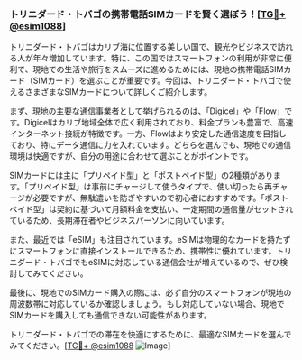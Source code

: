 ### トリニダード・トバゴの携帯電話SIMカードを賢く選ぼう！[[TG💪+ @esim1088](https://t.me/s/esim1088)]

トリニダード・トバゴはカリブ海に位置する美しい国で、観光やビジネスで訪れる人が年々増加しています。特に、この国ではスマートフォンの利用が非常に便利で、現地での生活や旅行をスムーズに進めるためには、現地の携帯電話SIMカード（SIMカード）を選ぶことが重要です。今回は、トリニダード・トバゴで使えるさまざまなSIMカードについて詳しくご紹介します。

まず、現地の主要な通信事業者として挙げられるのは、「Digicel」や「Flow」です。Digicelはカリブ地域全体で広く利用されており、料金プランも豊富で、高速インターネット接続が特徴です。一方、Flowはより安定した通信速度を目指しており、特にデータ通信に力を入れています。どちらを選んでも、現地での通信環境は快適ですが、自分の用途に合わせて選ぶことがポイントです。

SIMカードには主に「プリペイド型」と「ポストペイド型」の2種類があります。「プリペイド型」は事前にチャージして使うタイプで、使い切ったら再チャージが必要ですが、無駄遣いを防ぎやすいので初心者におすすめです。「ポストペイド型」は契約に基づいて月額料金を支払い、一定期間の通信量がセットされているため、長期滞在者やビジネスパーソンに向いています。

また、最近では「eSIM」も注目されています。eSIMは物理的なカードを持たずにスマートフォンに直接インストールできるため、携帯性に優れています。トリニダード・トバゴでもeSIMに対応している通信会社が増えているので、ぜひ検討してみてください。

最後に、現地でのSIMカード購入の際には、必ず自分のスマートフォンが現地の周波数帯に対応しているか確認しましょう。もし対応していない場合、現地でSIMカードを購入しても通信できない可能性があります。

トリニダード・トバゴでの滞在を快適にするために、最適なSIMカードを選んでみてください。[[TG💪+ @esim1088](https://t.me/s/esim1088) ![Image](https://i.postimg.cc/Y0z9fWf4/image.png)]